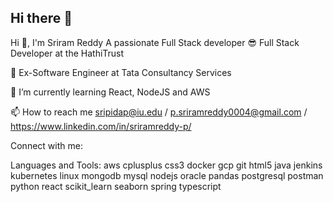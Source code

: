 ## Hi there 👋

<!--
**pavan-nns/pavan-nns** is a ✨ _special_ ✨ repository because its `README.md` (this file) appears on your GitHub profile.

Here are some ideas to get you started:

- 🔭 I’m currently working on ...
- 🌱 I’m currently learning ...
- 👯 I’m looking to collaborate on ...
- 🤔 I’m looking for help with ...
- 💬 Ask me about ...
- 📫 How to reach me: ...
- 😄 Pronouns: ...
- ⚡ Fun fact: ...
-->

Hi 👋, I'm Sriram Reddy
A passionate Full Stack developer
😎 Full Stack Developer at the HathiTrust

🤠 Ex-Software Engineer at Tata Consultancy Services

🌱 I’m currently learning React, NodeJS and AWS

📫 How to reach me sripidap@iu.edu / p.sriramreddy0004@gmail.com / https://www.linkedin.com/in/sriramreddy-p/

Connect with me:

Languages and Tools:
aws cplusplus css3 docker gcp git html5 java jenkins kubernetes linux mongodb mysql nodejs oracle pandas postgresql postman python react scikit_learn seaborn spring typescript
